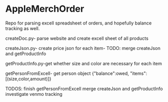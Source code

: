 # AppleMerchOrder

Repo for parsing excell spreadsheet of orders, and hopefully balance tracking as well.

createDoc.py- parse website and create excell sheet of all products

createJson.py- create price json for each item- TODO: merge createJson and getProductInfo

getProductInfo.py-get whether size and color are necessary for each item

getPersonFromExcell- get person object {"balance":owed, "items":[(size,color,amount)]}

TODOS:
finish getPersonFromExcell
merge createJson and getProductInfo
investigate venmo tracking
